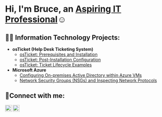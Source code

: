 <h1>Hi, I'm Bruce, an <a href="https://www.linkedin.com/in/bruce-chatman-30b9ab262/">Aspiring IT Professional</a>☺</h1>

<h2>👨‍💻 Information Technology Projects:</h2>

- <b>osTicket (Help Desk Ticketing System)</b>
  - [osTicket: Prerequisites and Installation](https://github.com/BRChatman/osticket-prereqs)
  - [osTicket: Post-Installation Configuration](https://github.com/BRChatman/post-install-config)
  - [osTicket: Ticket Lifecycle Examples](https://github.com/BRChatman/ticket-lifecycle)
- <b>Microsoft Azure</b>
  - [Configuring On-premises Active Directory within Azure VMs](https://github.com/joshmadakorcc/configure-ad)
  - [Network Security Groups (NSGs) and Inspecting Network Protocols](https://github.com/joshmadakorcc/azure-network-protocols)

<h2>🤳Connect with me:</h2>

[<img align="left" alt="Bruce | LinkedIn" width="22px" src="https://cdn.jsdelivr.net/npm/simple-icons@v3/icons/linkedin.svg" />][linkedin]
[<img align="left" alt="Bruce | Instagram" width="22px" src="https://cdn.jsdelivr.net/npm/simple-icons@v3/icons/instagram.svg" />][instagram]

[linkedin]: https://linkedin.com/in/bruce-chatman-30b9ab262/
[instagram]: https://www.instagram.com/adventdreamz/
